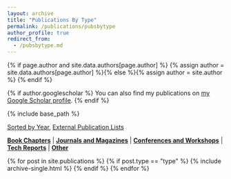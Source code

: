 ```yaml
---
layout: archive
title: "Publications By Type"
permalink: /publications/pubsbytype
author_profile: true
redirect_from: 
  - /pubsbytype.md
---
```


{% if page.author and site.data.authors[page.author] %}
  {% assign author = site.data.authors[page.author] %}{% else %}{% assign author = site.author %}
{% endif %}

{% if author.googlescholar %}
  You can also find my publications on <a href="{{author.googlescholar}}" target="_blank">my Google Scholar profile</a>.
{% endif %}

{% include base_path %}

[Sorted by Year](/publications), [External Publication Lists](/publications/lists)

[**Book Chapters**](publications/book) | [**Journals and Magazines**](/publications/journal) | [**Conferences and Workshops**](/publications/conference) | [**Tech Reports**](/publications/techreport) | [**Other**](/publications/other)

{% for post in site.publications %}
  {% if post.type == "type" %}
    {% include archive-single.html %}
  {% endif %}
{% endfor %}
